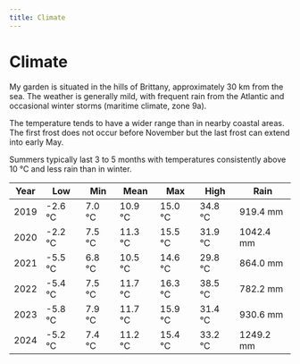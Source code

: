 ```yaml
---
title: Climate
---
```


# Climate

My garden is situated in the hills of Brittany, approximately 30 km from the
sea. The weather is generally mild, with frequent rain from the Atlantic and
occasional winter storms (maritime climate, zone 9a).

The temperature tends to have a wider range than in nearby coastal areas. The
first frost does not occur before November but the last frost can extend into
early May.

Summers typically last 3 to 5 months with temperatures consistently above
10 °C and less rain than in winter.

| Year | Low     | Min     | Mean    | Max     | High    | Rain      |
|------|---------|---------|---------|---------|---------|-----------|
| 2019 | -2.6 °C |  7.0 °C | 10.9 °C | 15.0 °C | 34.8 °C |  919.4 mm |
| 2020 | -2.2 °C |  7.5 °C | 11.3 °C | 15.5 °C | 31.9 °C | 1042.4 mm |
| 2021 | -5.5 °C |  6.8 °C | 10.5 °C | 14.6 °C | 29.8 °C |  864.0 mm |
| 2022 | -5.4 °C |  7.5 °C | 11.7 °C | 16.3 °C | 38.5 °C |  782.2 mm |
| 2023 | -5.8 °C |  7.9 °C | 11.7 °C | 15.9 °C | 31.4 °C |  930.6 mm |
| 2024 | -5.2 °C |  7.4 °C | 11.2 °C | 15.4 °C | 33.2 °C | 1249.2 mm |
